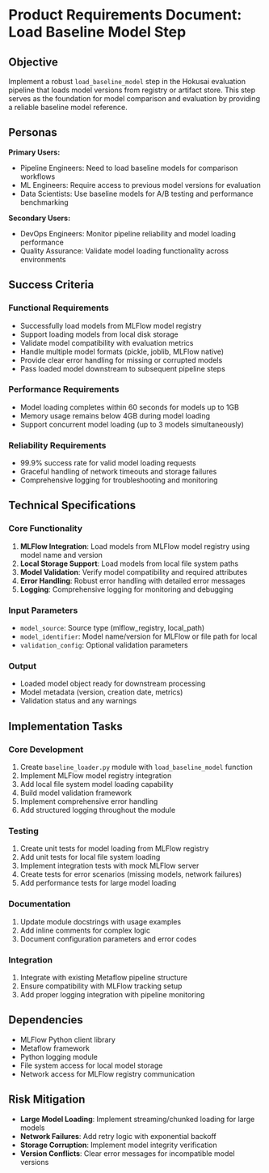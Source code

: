 # Product Requirements Document: Load Baseline Model Step

## Objective

Implement a robust `load_baseline_model` step in the Hokusai evaluation pipeline that loads model versions from registry or artifact store. This step serves as the foundation for model comparison and evaluation by providing a reliable baseline model reference.

## Personas

**Primary Users:**
- Pipeline Engineers: Need to load baseline models for comparison workflows
- ML Engineers: Require access to previous model versions for evaluation
- Data Scientists: Use baseline models for A/B testing and performance benchmarking

**Secondary Users:**
- DevOps Engineers: Monitor pipeline reliability and model loading performance
- Quality Assurance: Validate model loading functionality across environments

## Success Criteria

### Functional Requirements
- Successfully load models from MLFlow model registry
- Support loading models from local disk storage
- Validate model compatibility with evaluation metrics
- Handle multiple model formats (pickle, joblib, MLFlow native)
- Provide clear error handling for missing or corrupted models
- Pass loaded model downstream to subsequent pipeline steps

### Performance Requirements
- Model loading completes within 60 seconds for models up to 1GB
- Memory usage remains below 4GB during model loading
- Support concurrent model loading (up to 3 models simultaneously)

### Reliability Requirements
- 99.9% success rate for valid model loading requests
- Graceful handling of network timeouts and storage failures
- Comprehensive logging for troubleshooting and monitoring

## Technical Specifications

### Core Functionality
1. **MLFlow Integration**: Load models from MLFlow model registry using model name and version
2. **Local Storage Support**: Load models from local file system paths
3. **Model Validation**: Verify model compatibility and required attributes
4. **Error Handling**: Robust error handling with detailed error messages
5. **Logging**: Comprehensive logging for monitoring and debugging

### Input Parameters
- `model_source`: Source type (mlflow_registry, local_path)
- `model_identifier`: Model name/version for MLFlow or file path for local
- `validation_config`: Optional validation parameters

### Output
- Loaded model object ready for downstream processing
- Model metadata (version, creation date, metrics)
- Validation status and any warnings

## Implementation Tasks

### Core Development
1. Create `baseline_loader.py` module with `load_baseline_model` function
2. Implement MLFlow model registry integration
3. Add local file system model loading capability
4. Build model validation framework
5. Implement comprehensive error handling
6. Add structured logging throughout the module

### Testing
1. Create unit tests for model loading from MLFlow registry
2. Add unit tests for local file system loading
3. Implement integration tests with mock MLFlow server
4. Create tests for error scenarios (missing models, network failures)
5. Add performance tests for large model loading

### Documentation
1. Update module docstrings with usage examples
2. Add inline comments for complex logic
3. Document configuration parameters and error codes

### Integration
1. Integrate with existing Metaflow pipeline structure
2. Ensure compatibility with MLFlow tracking setup
3. Add proper logging integration with pipeline monitoring

## Dependencies

- MLFlow Python client library
- Metaflow framework
- Python logging module
- File system access for local model storage
- Network access for MLFlow registry communication

## Risk Mitigation

- **Large Model Loading**: Implement streaming/chunked loading for large models
- **Network Failures**: Add retry logic with exponential backoff
- **Storage Corruption**: Implement model integrity verification
- **Version Conflicts**: Clear error messages for incompatible model versions